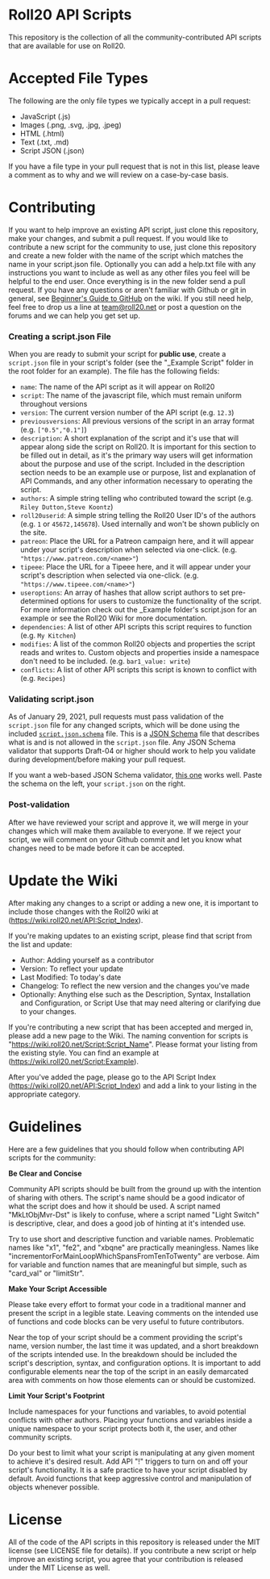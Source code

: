 Roll20 API Scripts
==================

This repository is the collection of all the community-contributed API scripts that are available for use on Roll20.

Accepted File Types
============

The following are the only file types we typically accept in a pull request: 

* JavaScript (.js)
* Images (.png, .svg, .jpg, .jpeg)
* HTML (.html)
* Text (.txt, .md)
* Script JSON (.json)

If you have a file type in your pull request that is not in this list, please leave a comment as to why and we will review on a case-by-case basis.

Contributing
============

If you want to help improve an existing API script, just clone this repository, make your changes, and submit a pull request. If you would like to contribute a new script for the community to use, just clone this repository and create a new folder with the name of the script which matches the name in your script.json file. Optionally you can add a help.txt file with any instructions you want to include as well as any other files you feel will be helpful to the end user. Once everything is in the new folder send a pull request. If you have any questions or aren't familiar with Github or git in general, see [Beginner's Guide to GitHub](https://wiki.roll20.net/Beginner%27s_Guide_to_GitHub) on the wiki. If you still need help, feel free to drop us a line at team@roll20.net or post a question on the forums and we can help you get set up.

### Creating a script.json File

When you are ready to submit your script for **public use**, create a `script.json` file in your script's folder (see the "_Example Script" folder in the root folder for an example). The file has the following fields:

* `name`: The name of the API script as it will appear on Roll20
* `script`: The name of the javascript file, which must remain uniform throughout versions
* `version`: The current version number of the API script (e.g. `12.3`)
* `previousversions`: All previous versions of the script in an array format (e.g. `["0.5","0.1"]`)
* `description`: A short explanation of the script and it's use that will appear along side the script on Roll20. It is important for this section to be filled out in detail, as it's the primary way users will get information about the purpose and use of the script. Included in the description section needs to be an example use or purpose, list and explanation of API Commands, and any other information necessary to operating the script.
* `authors`: A simple string telling who contributed toward the script (e.g. `Riley Dutton,Steve Koontz`)
* `roll20userid`: A simple string telling the Roll20 User ID's of the authors (e.g. `1` or `45672,145678`). Used internally and won't be shown publicly on the site.
* `patreon`: Place the URL for a Patreon campaign here, and it will appear under your script's description when selected via one-click.  (e.g. `"https://www.patreon.com/<name>"`)
* `tipeee`: Place the URL for a Tipeee here, and it will appear under your script's description when selected via one-click.  (e.g. `"https://www.tipeee.com/<name>"`)
* `useroptions`: An array of hashes that allow script authors to set pre-determined options for users to customize the functionality of the script. For more information check out the _Example folder's script.json for an example or see the Roll20 Wiki for more documentation.
* `dependencies`: A list of other API scripts this script requires to function (e.g. `My Kitchen`) 
* `modifies`: A list of the common Roll20 objects and properties the script reads and writes to. Custom objects and properties inside a namespace don't need to be included. (e.g. `bar1_value: write`)
* `conflicts`: A list of other API scripts this script is known to conflict with (e.g. `Recipes`) 

### Validating script.json
As of January 29, 2021, pull requests must pass validation of the `script.json` file for any changed scripts, 
which will be done using the included [`script.json.schema`](script.json.schema) file.  This is a 
[JSON Schema](https://json-schema.org/) file that describes what is and is not allowed in the `script.json` file.  Any 
JSON Schema validator that supports Draft-04 or higher should work to help you validate during development/before making
your pull request.

If you want a web-based JSON Schema validator, [this one](https://www.jsonschemavalidator.net/) works well.  Paste
the schema on the left, your `script.json` on the right.

### Post-validation
After we have reviewed your script and approve it, we will merge in your changes which will make them available to everyone. If we reject your script, we will comment on your Github commit and let you know what changes need to be made before it can be accepted. 

Update the Wiki
===============

After making any changes to a script or adding a new one, it is important to include those changes with the Roll20 wiki at (https://wiki.roll20.net/API:Script_Index).

If you're making updates to an existing script, please find that script from the list and update:
* Author: Adding yourself as a contributor
* Version: To reflect your update
* Last Modified: To today's date
* Changelog: To reflect the new version and the changes you've made
* Optionally: Anything else such as the Description, Syntax, Installation and Configuration, or Script Use that may need altering or clarifying due to your changes.

If you're contributing a new script that has been accepted and merged in, please add a new page to the Wiki. The naming convention for scripts is "https://wiki.roll20.net/Script:Script_Name". Please format your listing from the existing style. You can find an example at (https://wiki.roll20.net/Script:Example).

After you've added the page, please go to the API Script Index (https://wiki.roll20.net/API:Script_Index) and add a link to your listing in the appropriate category.

Guidelines
==========

Here are a few guidelines that you should follow when contributing API scripts for the community:

**Be Clear and Concise**

Community API scripts should be built from the ground up with the intention of sharing with others. The script's name should be a good indicator of what the script does and how it should be used. A script named "MkLtObjMvr-Dst" is likely to confuse, where a script named "Light Switch" is descriptive, clear, and does a good job of hinting at it's intended use.

Try to use short and descriptive function and variable names. Problematic names like "x1", "fe2", and "xbqne" are practically meaningless. Names like "incrementorForMainLoopWhichSpansFromTenToTwenty" are verbose. Aim for variable and function names that are meaningful but simple, such as "card_val" or "limitStr".

**Make Your Script Accessible**

Please take every effort to format your code in a traditional manner and present the script in a legible state. Leaving comments on the intended use of functions and code blocks can be very useful to future contributors.

Near the top of your script should be a comment providing the script's name, version number, the last time it was updated, and a short breakdown of the scripts intended use. In the breakdown should be included the script's description, syntax, and configuration options. It is important to add configurable elements near the top of the script in an easily demarcated area with comments on how those elements can or should be customized. 

**Limit Your Script's Footprint**

Include namespaces for your functions and variables, to avoid potential conflicts with other authors. Placing your functions and variables inside a unique namespace to your script protects both it, the user, and other community scripts.

Do your best to limit what your script is manipulating at any given moment to achieve it's desired result. Add API "!" triggers to turn on and off your script's functionality. It is a safe practice to have your script disabled by default. Avoid functions that keep aggressive control and manipulation of objects whenever possible.

License
=======

All of the code of the API scripts in this repository is released under the MIT license (see LICENSE file for details). If you contribute a new script or help improve an existing script, you agree that your contribution is released under the MIT License as well.
